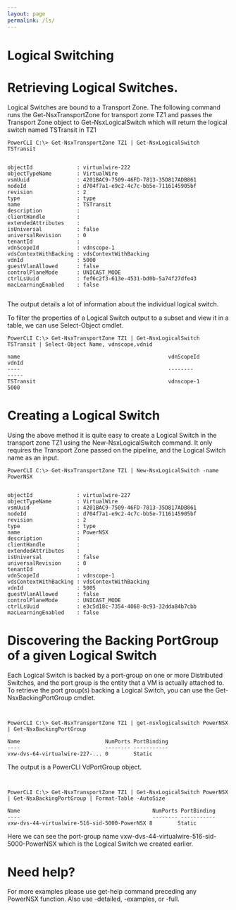 ```yaml
---
layout: page
permalink: /ls/
---
```


# Logical Switching

# Retrieving Logical Switches.

Logical Switches are bound to a Transport Zone. The following command runs the Get-NsxTransportZone for transport zone TZ1 and passes the Transport Zone object to Get-NsxLogicalSwitch which will return the logical switch named TSTransit in TZ1

```
PowerCLI C:\> Get-NsxTransportZone TZ1 | Get-NsxLogicalSwitch TSTransit


objectId              : virtualwire-222
objectTypeName        : VirtualWire
vsmUuid               : 4201BAC9-7509-46FD-7813-35D817ADB861
nodeId                : d704f7a1-e9c2-4c7c-bb5e-7116145905bf
revision              : 2
type                  : type
name                  : TSTransit
description           :
clientHandle          :
extendedAttributes    :
isUniversal           : false
universalRevision     : 0
tenantId              :
vdnScopeId            : vdnscope-1
vdsContextWithBacking : vdsContextWithBacking
vdnId                 : 5000
guestVlanAllowed      : false
controlPlaneMode      : UNICAST_MODE
ctrlLsUuid            : fef6c2f3-613e-4531-bd0b-5a74f27dfe43
macLearningEnabled    : false


```

The output details a lot of information about the individual logical switch.

To filter the properties of a Logical Switch output to a subset and view it in a table, we can use Select-Object cmdlet.

```
PowerCLI C:\> Get-NsxTransportZone TZ1 | Get-NsxLogicalSwitch TSTransit | Select-Object Name, vdnscope,vdnid

name                                               vdnScopeId                                        vdnId
----                                               --------                                          -----
TSTransit                                          vdnscope-1                                        5000

```

# Creating a Logical Switch

Using the above method it is quite easy to create a Logical Switch in the transport zone TZ1 using the New-NsxLogicalSwitch command. It only requires the Transport Zone passed on the pipeline, and the Logical Switch name as an input.


```
PowerCLI C:\> Get-NsxTransportZone TZ1 | New-NsxLogicalSwitch -name PowerNSX


objectId              : virtualwire-227
objectTypeName        : VirtualWire
vsmUuid               : 4201BAC9-7509-46FD-7813-35D817ADB861
nodeId                : d704f7a1-e9c2-4c7c-bb5e-7116145905bf
revision              : 2
type                  : type
name                  : PowerNSX
description           :
clientHandle          :
extendedAttributes    :
isUniversal           : false
universalRevision     : 0
tenantId              :
vdnScopeId            : vdnscope-1
vdsContextWithBacking : vdsContextWithBacking
vdnId                 : 5005
guestVlanAllowed      : false
controlPlaneMode      : UNICAST_MODE
ctrlLsUuid            : e3c5d18c-7354-4068-8c93-32dda84b7cbb
macLearningEnabled    : false
```

# Discovering the Backing PortGroup of a given Logical Switch

Each Logical Switch is backed by a port-group on one or more Distributed Switches, and the port group is the entity that a VM is actually attached to.  To retrieve the port group(s) backing a Logical Switch, you can use the Get-NsxBackingPortGroup cmdlet.

```


PowerCLI C:\> Get-NsxTransportZone TZ1 | get-nsxlogicalswitch PowerNSX | Get-NsxBackingPortGroup

Name                           NumPorts PortBinding
----                           -------- -----------
vxw-dvs-64-virtualwire-227-... 0        Static

```

The output is a PowerCLI VdPortGroup object.

```


PowerCLI C:\> Get-NsxTransportZone TZ1 | Get-NsxLogicalSwitch PowerNSX | Get-NsxBackingPortGroup | Format-Table -AutoSize

Name                                          NumPorts PortBinding
----                                          -------- -----------
vxw-dvs-44-virtualwire-516-sid-5000-PowerNSX 8        Static

```

Here we can see the port-group name vxw-dvs-44-virtualwire-516-sid-5000-PowerNSX which is the Logical Switch we created earlier.

# Need help?

For more examples please use get-help command preceding any PowerNSX function. Also use -detailed, -examples, or -full.
